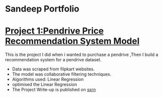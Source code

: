 
# Sandeep Portfolio
# [Project 1:Pendrive Price Recommendation System Model](https://github.com/SANDY837/Pendrive_Price_Prediction/tree/main)

This is the project I did when i wanted to purchase a pendrive ,Then I build a recommendation system for a pendrive dataset.

* Data was scraped from filpkart websites.
* The model was collaborative filtering techniques.
* Algorithms used: Linear Regression
* optimised the Linear Regression
* The Project Write-up is published on [ssrn](https://papers.ssrn.com)
